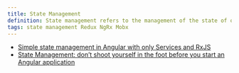 ```yaml
---
title: State Management
definition: State management refers to the management of the state of one or more user interface controls.
tags: state management Redux NgRx Mobx
---
```


- [Simple state management in Angular with only Services and RxJS](https://dev.to/avatsaev/simple-state-management-in-angular-with-only-services-and-rxjs-41p8)
- [State Management: don’t shoot yourself in the foot before you start an Angular application](https://medium.com/@2muchcoffee/angular-state-management-a-must-have-for-large-scale-angular-apps-8b98e5a761c7)
